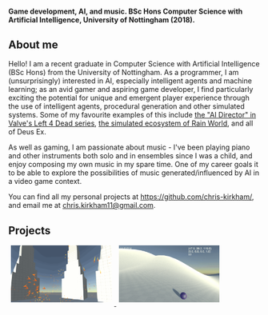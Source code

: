 #### Game development, AI, and music. BSc Hons Computer Science with Artificial Intelligence, University of Nottingham (2018).

## About me
Hello! I am a recent graduate in Computer Science with Artificial Intelligence (BSc Hons) from the University of Nottingham.
As a programmer, I am (unsurprisingly) interested in AI, especially intelligent agents and machine learning; as an avid gamer and aspiring game developer, I find particularly exciting the potential for unique and emergent player experience through the use of intelligent agents, procedural generation and other simulated systems. Some of my favourite examples of this include [the "AI Director" in Valve's Left 4 Dead series](https://steamcdn-a.akamaihd.net/apps/valve/2009/ai_systems_of_l4d_mike_booth.pdf#page=55), [the simulated ecosystem of Rain World](http://rainworldgame.com/), and all of Deus Ex.

As well as gaming, I am passionate about music - I've been playing piano and other instruments both solo and in ensembles since I was a child, and enjoy composing my own music in my spare time. One of my career goals it to be able to explore the possibilities of music generated/influenced by AI in a video game context. 

You can find all my personal projects at <https://github.com/chris-kirkham/>, and email me at <chris.kirkham11@gmail.com>. 

## Projects
<div style="position:relative; height:100%; width:100%;">
  <a href="boids.html" title="Boids">
    <img src="images/boids/README_1.gif" style="float: center; width: 40%; margin-left: 1%; margin-right: 1%; margin-bottom: 0.5em;"/>
  </a>
  <a href="endlessRoller.html" title="Endless Roller">
    <img src="images/endless-roller/README_Camera.gif" style="float:center; width: 40%; margin-left: 1%; margin-right: 1%; margin-bottom:     0.5em;"/>
  </a>
  <p style="clear: both;"></p>
</div>
